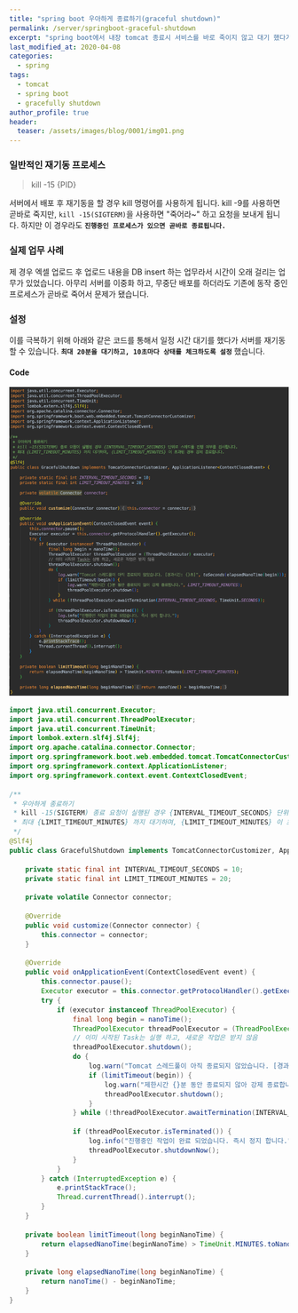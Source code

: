 ```yaml
---
title: "spring boot 우아하게 종료하기(graceful shutdown)"
permalink: /server/springboot-graceful-shutdown
excerpt: "spring boot에서 내장 tomcat 종료시 서비스를 바로 죽이지 않고 대기 했다가 종료하는 방법에 대해서 설명합니다."
last_modified_at: 2020-04-08
categories:
  - spring
tags:
  - tomcat
  - spring boot
  - gracefully shutdown
author_profile: true
header:
  teaser: /assets/images/blog/0001/img01.png
---
```


### 일반적인 재기동 프로세스
> kill -15 {PID}

서버에서 배포 후 재기동을 할 경우 kill 명령어를 사용하게 됩니다.
kill -9를 사용하면 곧바로 죽지만, `kill -15(SIGTERM)`을 사용하면 "죽어라~" 하고 요청을 보내게 됩니다.
하지만 이 경우라도 **`진행중인 프로세스가 있으면 곧바로 종료됩니다.`**


### 실제 업무 사례
제 경우 엑셀 업로드 후 업로드 내용을 DB insert 하는 업무라서 시간이 오래 걸리는 업무가 있었습니다.
아무리 서버를 이중화 하고, 무중단 배포를 하더라도 기존에 동작 중인 프로세스가 곧바로 죽어서 문제가 됐습니다.


### 설정
이를 극복하기 위해 아래와 같은 코드를 통해서 일정 시간 대기를 했다가 서버를 재기동 할 수 있습니다.
**`최대 20분을 대기하고, 10초마다 상태를 체크하도록 설정`** 했습니다.


#### Code
![img01](/assets/images/blog/0001/img01.png)
```java
import java.util.concurrent.Executor;
import java.util.concurrent.ThreadPoolExecutor;
import java.util.concurrent.TimeUnit;
import lombok.extern.slf4j.Slf4j;
import org.apache.catalina.connector.Connector;
import org.springframework.boot.web.embedded.tomcat.TomcatConnectorCustomizer;
import org.springframework.context.ApplicationListener;
import org.springframework.context.event.ContextClosedEvent;

/**
 * 우아하게 종료하기
 * kill -15(SIGTERM) 종료 요청이 실행된 경우 {INTERVAL_TIMEOUT_SECONDS} 단위로 스레드풀 진행 여부를 검사합니다.
 * 최대 {LIMIT_TIMEOUT_MINUTES} 까지 대기하며, {LIMIT_TIMEOUT_MINUTES} 이 초과된 경우 강제 종료합니다.
 */
@Slf4j
public class GracefulShutdown implements TomcatConnectorCustomizer, ApplicationListener<ContextClosedEvent> {

    private static final int INTERVAL_TIMEOUT_SECONDS = 10;
    private static final int LIMIT_TIMEOUT_MINUTES = 20;

    private volatile Connector connector;

    @Override
    public void customize(Connector connector) {
        this.connector = connector;
    }

    @Override
    public void onApplicationEvent(ContextClosedEvent event) {
        this.connector.pause();
        Executor executor = this.connector.getProtocolHandler().getExecutor();
        try {
            if (executor instanceof ThreadPoolExecutor) {
                final long begin = nanoTime();
                ThreadPoolExecutor threadPoolExecutor = (ThreadPoolExecutor) executor;
                // 이미 시작된 Task는 실행 하고, 새로운 작업은 받지 않음
                threadPoolExecutor.shutdown();
                do {
                    log.warn("Tomcat 스레드풀이 아직 종료되지 않았습니다. [경과시간: {}초]", toSeconds(elapsedNanoTime(begin)));
                    if (limitTimeout(begin)) {
                        log.warn("제한시간 {}분 동안 종료되지 않아 강제 종료합니다.", LIMIT_TIMEOUT_MINUTES);
                        threadPoolExecutor.shutdown();
                    }
                } while (!threadPoolExecutor.awaitTermination(INTERVAL_TIMEOUT_SECONDS, TimeUnit.SECONDS));

                if (threadPoolExecutor.isTerminated()) {
                    log.info("진행중인 작업이 완료 되었습니다. 즉시 정지 합니다.");
                    threadPoolExecutor.shutdownNow();
                }
            }
        } catch (InterruptedException e) {
            e.printStackTrace();
            Thread.currentThread().interrupt();
        }
    }

    private boolean limitTimeout(long beginNanoTime) {
        return elapsedNanoTime(beginNanoTime) > TimeUnit.MINUTES.toNanos(LIMIT_TIMEOUT_MINUTES);
    }

    private long elapsedNanoTime(long beginNanoTime) {
        return nanoTime() - beginNanoTime;
    }
}
```
